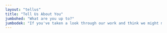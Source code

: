 ```yaml
---
layout: "tellus"
title: "Tell Us About You"
jumbohed: "What are you up to?"
jumbodek: "If you've taken a look through our work and think we might make good partners, we would love to hear about your idea."
---
```


